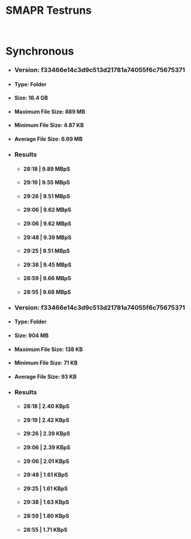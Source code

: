 # SMAPR Testruns

<br>

# Synchronous

+ ### Version: f33466e14c3d9c513d21781a74055f6c75675371
+ #### Type: Folder
+ #### Size: 16.4 GB
+ #### Maximum File Size: 889 MB
+ #### Minimum File Size: 4.87 KB
+ #### Average File Size: 6.69 MB
+ ### Results
    + #### 28:18 | 9.89 MBpS
    + #### 29:19 | 9.55 MBpS
    + #### 29:26 | 9.51 MBpS
    + #### 29:06 | 9.62 MBpS
    + #### 29:06 | 9.62 MBpS
    + #### 29:48 | 9.39 MBpS
    + #### 29:25 | 9.51 MBpS
    + #### 29:38 | 9.45 MBpS
    + #### 28:59 | 9.66 MBpS
    + #### 28:55 | 9.68 MBpS

+ ### Version: f33466e14c3d9c513d21781a74055f6c75675371
+ #### Type: Folder
+ #### Size: 904 MB
+ #### Maximum File Size: 138 KB
+ #### Minimum File Size:  71 KB
+ #### Average File Size:  93 KB
+ ### Results
    + #### 28:18 | 2.40 KBpS
    + #### 29:19 | 2.42 KBpS
    + #### 29:26 | 2.39 KBpS
    + #### 29:06 | 2.39 KBpS
    + #### 29:06 | 2.01 KBpS
    + #### 29:48 | 1.61 KBpS
    + #### 29:25 | 1.61 KBpS
    + #### 29:38 | 1.63 KBpS
    + #### 28:59 | 1.80 KBpS
    + #### 28:55 | 1.71 KBpS